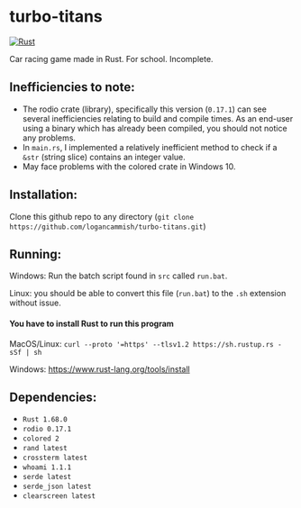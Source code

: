 # turbo-titans

[![Rust](https://github.com/logancammish/turbo-titans/actions/workflows/rust.yml/badge.svg)](https://github.com/logancammish/turbo-titans/actions/workflows/rust.yml)

Car racing game made in Rust. For school. Incomplete.

## Inefficiencies to note:
* The rodio crate (library), specifically this version (`0.17.1`) can see several inefficiencies relating to build and compile times. As an end-user using a binary which has already been compiled, you should not notice any problems.
* In `main.rs`, I implemented a relatively inefficient method to check if a `&str` (string slice) contains an integer value. 
* May face problems with the colored crate in Windows 10.

## Installation: 
Clone this github repo to any directory (`git clone https://github.com/logancammish/turbo-titans.git`)

## Running: 
Windows: Run the batch script found in `src` called `run.bat`.

Linux: you should be able to convert this file (`run.bat`) to the `.sh` extension without issue.
#### You have to install Rust to run this program
MacOS/Linux: `curl --proto '=https' --tlsv1.2 https://sh.rustup.rs -sSf | sh`

Windows: https://www.rust-lang.org/tools/install 



## Dependencies:
* `Rust 1.68.0`
* `rodio 0.17.1`
* `colored 2`
* `rand latest`
* `crossterm latest`
* `whoami 1.1.1`
* `serde latest`
* `serde_json latest`
* `clearscreen latest`
